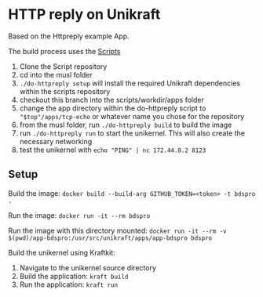 # HTTP reply on Unikraft

Based on the Httpreply example App.

The build process uses the [Scripts](https://github.com/unikraft-upb/scripts)

1. Clone the Script repository
2. cd into the musl folder
3. `./do-httpreply setup` will install the required Unikraft dependencies within the scripts repository
5. checkout this branch into the scripts/workdir/apps folder
4. change the app directory within the do-httpreply script to `"$top"/apps/tcp-echo` or whatever name you chose for the repository
5. from the musl folder, run `./do-httpreply build` to build the image
6. run `./do-httpreply run` to start the unikernel. This will also create the necessary networking
7. test the unikernel with `echo "PING" | nc 172.44.0.2 8123`

## Setup

Build the image: `docker build --build-arg GITHUB_TOKEN=<token> -t bdspro .`

Run the image: `docker run -it --rm bdspro`

Run the image with this directory mounted: `docker run -it --rm -v $(pwd)/app-bdspro:/usr/src/unikraft/apps/app-bdspro bdspro`

Build the unikernel using Kraftkit:

   1. Navigate to the unikernel source directory
   2. Build the application: `kraft build`
   3. Run the application: `kraft run`
